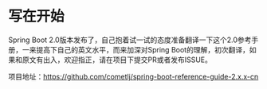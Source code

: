 # 写在开始

Spring Boot 2.0版本发布了，自己抱着试一试的态度准备翻译一下这个2.0参考手册，一来提高下自己的英文水平，而来加深对Spring Boot的理解，初次翻译，如果和原文有出入，欢迎指正，请在项目下提交PR或者发布ISSUE。

项目地址：https://github.com/cometlj/spring-boot-reference-guide-2.x.x-cn




